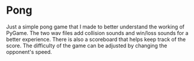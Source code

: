 # Pong

Just a simple pong game that I made to better understand the working of PyGame. The two wav files add collision sounds and win/loss sounds for a better experience. There is also a scoreboard that helps keep track of the score. The difficulty of the game can be adjusted by changing the opponent's speed.
